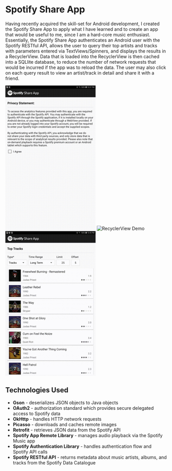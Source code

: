 # Spotify Share App
Having recently acquired the skill-set for Android development, I created the Spotify Share App to apply what I have learned and to create an app that would be useful to me, since I am a hard-core music enthusiast. Essentially, the Spotify Share App authenticates an Android user with the Spotify RESTful API, allows the user to query their top artists and tracks with parameters entered via TextViews/Spinners, and displays the results in a RecyclerView. Data that is loaded into the RecyclerView is then cached into a SQLlite database, to reduce the number of network requests that would be incurred if the app was to reload the data. The user may also click on each query result to view an artist/track in detail and share it with a friend.

![Authentication Demo](images/authentication_demo_optimized.gif?raw=true "Authenticating User with Spotify API")
![RecyclerView Demo](images/recyclerview_demo_optimized.gif?raw=true "Loading Data Into RecyclerView")
![Playback Demo](images/playback_demo_optimized.gif?raw=true "Track Player")

## Technologies Used
* **Gson** - deserializes JSON objects to Java objects
* **OAuth2** - authorization standard which provides secure delegated access to Spotify data
* **OkHttp** - handles HTTP network requests
* **Picasso** - downloads and caches remote images
* **Retrofit** - retrieves JSON data from the Spotify API 
* **Spotify App Remote Library** - manages audio playback via the Spotify Music app
* **Spotify Authentication Library** - handles authentication flow and Spotify API calls
* **Spotify RESTful API** - returns metadata about music artists, albums, and tracks from the Spotify Data Catalogue

